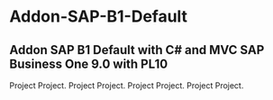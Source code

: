 # Addon-SAP-B1-Default
Addon SAP B1 Default with C# and MVC
SAP Business One 9.0 with PL10
------------------------------------
Project Project.
Project Project.
Project Project.
Project Project.
